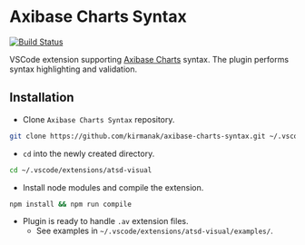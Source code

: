 # Axibase Charts Syntax

[![Build Status](https://travis-ci.org/kirmanak/axibase-charts-syntax.svg?branch=master)](https://travis-ci.org/kirmanak/axibase-charts-syntax.svg)

VSCode extension supporting [Axibase Charts](https://github.com/axibase/charts/blob/master/README.md) syntax. The plugin performs syntax highlighting and validation.

## Installation

* Clone `Axibase Charts Syntax` repository.

```bash
git clone https://github.com/kirmanak/axibase-charts-syntax.git ~/.vscode/extensions/atsd-visual
```

* `cd` into the newly created directory.

```bash
cd ~/.vscode/extensions/atsd-visual
```

* Install node modules and compile the extension.

```bash
npm install && npm run compile
```

* Plugin is ready to handle `.av` extension files.
  * See examples in ``~/.vscode/extensions/atsd-visual/examples/``.
